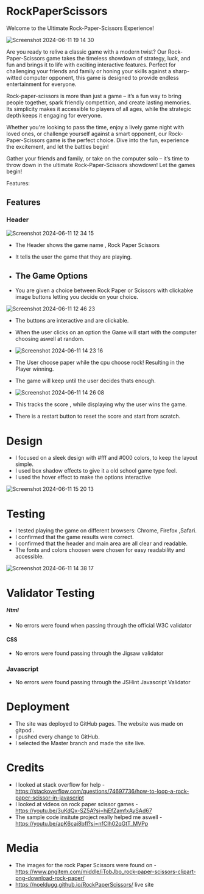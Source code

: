 # RockPaperScissors

Welcome to the Ultimate Rock-Paper-Scissors Experience!


![Screenshot 2024-06-11 19 14 30](https://github.com/noeldugg/RockPaperScissors/assets/157477260/e311f7a3-031d-4709-bfc9-3dfc046b718c)




Are you ready to relive a classic game with a modern twist? Our Rock-Paper-Scissors game takes the timeless showdown of strategy, luck, and fun and brings it to life with exciting interactive features. Perfect for challenging your friends and family or honing your skills against a sharp-witted computer opponent, this game is designed to provide endless entertainment for everyone.

Rock-paper-scissors is more than just a game – it’s a fun way to bring people together, spark friendly competition, and create lasting memories. Its simplicity makes it accessible to players of all ages, while the strategic depth keeps it engaging for everyone.

Whether you're looking to pass the time, enjoy a lively game night with loved ones, or challenge yourself against a smart opponent, our Rock-Paper-Scissors game is the perfect choice. Dive into the fun, experience the excitement, and let the battles begin!

Gather your friends and family, or take on the computer solo – it’s time to throw down in the ultimate Rock-Paper-Scissors showdown!
 Let the games begin!

 Features:

 ## Features 

 ### Header 
 ![Screenshot 2024-06-11 12 34 15](https://github.com/noeldugg/RockPaperScissors/assets/157477260/d9344880-c9de-42b9-ad40-e435845b8f8d)
 - The Header shows the game name , Rock Paper Scissors
 - It tells the user the game that they are playing.

 - ## The Game Options
 - You are given a choice between Rock Paper or Scissors with clickabke image buttons letting you decide on your choice.

![Screenshot 2024-06-11 12 46 23](https://github.com/noeldugg/RockPaperScissors/assets/157477260/8c732054-a89e-4894-a678-6da8e3ac4211)
- The buttons are interactive and are clickable.
- When the user clicks on an option the Game will start with the computer choosing aswell at random.

- ![Screenshot 2024-06-11 14 23 16](https://github.com/noeldugg/RockPaperScissors/assets/157477260/8f4d1941-f6b4-4c18-a277-84e18806e21c)

- The User choose paper while the cpu choose rock! Resulting in the Player winning.
- The game will keep until the user decides thats enough.

- ![Screenshot 2024-06-11 14 26 08](https://github.com/noeldugg/RockPaperScissors/assets/157477260/44b7c3d0-24fb-4226-8775-d81c1c5e0e0f)
 - This tracks the score , while displaying why the user wins the game.
 - There is a restart button to reset the score and start from scratch.


# Design 
- I focused on a sleek design with #fff and #000 colors, to keep the layout simple.
- I used box shadow effects to give it a old school game type feel.
- I used the hover effect to make the options interactive


![Screenshot 2024-06-11 15 20 13](https://github.com/noeldugg/RockPaperScissors/assets/157477260/b9655d6e-70e0-4453-b2c1-1b7494097425)




# Testing 

- I tested playing the game on different browsers: Chrome, Firefox ,Safari.
- I confirmed that the game results were correct.
- I confirmed that the header and main area are all clear and readable.
- The fonts and colors choosen were chosen for easy readability and accessible.

![Screenshot 2024-06-11 14 38 17](https://github.com/noeldugg/RockPaperScissors/assets/157477260/cf854b01-a041-4bc0-ba7e-76e7ba933d2e)


# Validator Testing 

##### Html 
-  No errors were found when passing through the official W3C validator 

#### CSS 
- No errors were found passing through the Jigsaw validator 

### Javascript 
- No errors were found passing through the JSHint Javascript Validator

# Deployment 
- The site was deployed to GitHub pages. The website was made on gitpod .
- I pushed every change to GitHub.
- I selected the Master branch and made the site live.

# Credits 
- I looked at stack overflow for help -  https://stackoverflow.com/questions/74697736/how-to-loop-a-rock-paper-scissor-in-javascript
- I looked at videos on rock paper scissor games - https://youtu.be/3uKdQx-SZ5A?si=hjEfZamfxAySAd67
- The sample code insitute project really helped me aswell - https://youtu.be/apK6caj8bfI?si=nfClh02qGtT_MVPp

# Media 
- The images for the rock Paper Scissors were found on - https://www.pngitem.com/middle/iTobJbo_rock-paper-scissors-clipart-png-download-rock-paper/
- https://noeldugg.github.io/RockPaperScissors/ live site 

